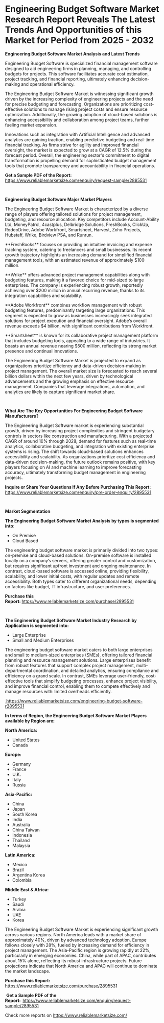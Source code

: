 <p><h1>Engineering Budget Software Market Research Report Reveals The Latest Trends And Opportunities of this Market for Period from 2025 - 2032</h1></p><p><strong>Engineering Budget Software Market Analysis and Latest Trends</strong></p>
<p><p>Engineering Budget Software is specialized financial management software designed to aid engineering firms in planning, managing, and controlling budgets for projects. This software facilitates accurate cost estimation, project tracking, and financial reporting, ultimately enhancing decision-making and operational efficiency. </p><p>The Engineering Budget Software Market is witnessing significant growth driven by the increasing complexity of engineering projects and the need for precise budgeting and forecasting. Organizations are prioritizing cost-effective solutions to manage rising project costs and ensure resource optimization. Additionally, the growing adoption of cloud-based solutions is enhancing accessibility and collaboration among project teams, further fueling market expansion. </p><p>Innovations such as integration with Artificial Intelligence and advanced analytics are gaining traction, enabling predictive budgeting and real-time financial tracking. As firms strive for agility and improved financial oversight, the market is expected to grow at a CAGR of 12.5% during the forecast period. Overall, the engineering sector's commitment to digital transformation is propelling demand for sophisticated budget management tools that promote transparency and accountability in financial operations.</p></p>
<p><strong>Get a Sample PDF of the Report:&nbsp;</strong> <a href="https://www.reliablemarketsize.com/enquiry/request-sample/2895531?utm_campaign=2773&utm_medium=2&utm_source=Github&utm_content=ia&utm_term=15032025&utm_id=engineering-budget-software">https://www.reliablemarketsize.com/enquiry/request-sample/2895531</a></p>
<p>&nbsp;</p>
<p><strong>Engineering Budget Software Major Market Players</strong></p>
<p><p>The Engineering Budget Software Market is characterized by a diverse range of players offering tailored solutions for project management, budgeting, and resource allocation. Key competitors include Account-Ability Ltd, MoneyPatrol, 4castplus, Delbridge Solutions, FreshBooks, ClickUp, RodeoDrive, Adobe Workfront, Smartsheet, Harvest, Zoho Projects, Hubstaff, Wrike, Birdview PSA, and Runrun.</p><p>**FreshBooks** focuses on providing an intuitive invoicing and expense tracking system, catering to freelancers and small businesses. Its recent growth trajectory highlights an increasing demand for simplified financial management tools, with an estimated revenue of approximately $100 million.</p><p>**Wrike** offers advanced project management capabilities along with budgeting features, making it a favored choice for mid-sized to large enterprises. The company is experiencing robust growth, reportedly achieving over $200 million in annual recurring revenue, thanks to its integration capabilities and scalability.</p><p>**Adobe Workfront** combines workflow management with robust budgeting features, predominantly targeting large organizations. This segment is expected to grow as businesses increasingly seek integrated solutions for project execution and financial oversight. Adobe’s overall revenue exceeds $4 billion, with significant contributions from Workfront.</p><p>**Smartsheet** is known for its collaborative project management platform that includes budgeting tools, appealing to a wide range of industries. It boasts an annual revenue nearing $500 million, reflecting its strong market presence and continual innovations.</p><p>The Engineering Budget Software Market is projected to expand as organizations prioritize efficiency and data-driven decision-making in project management. The overall market size is forecasted to reach several billion dollars within the next few years, driven by technological advancements and the growing emphasis on effective resource management. Companies that leverage integrations, automation, and analytics are likely to capture significant market share.</p></p>
<p>&nbsp;</p>
<p><strong>What Are The Key Opportunities For Engineering Budget Software Manufacturers?</strong></p>
<p><p>The Engineering Budget Software market is experiencing substantial growth, driven by increasing project complexities and stringent budgetary controls in sectors like construction and manufacturing. With a projected CAGR of around 10% through 2028, demand for features such as real-time analytics, collaborative budgeting, and integration with existing enterprise systems is rising. The shift towards cloud-based solutions enhances accessibility and scalability. As organizations prioritize cost efficiency and data-driven decision-making, the future outlook remains positive, with key players focusing on AI and machine learning to improve forecasting accuracy, ultimately transforming budget management in engineering projects.</p></p>
<p><strong>Inquire or Share Your Questions If Any Before Purchasing This Report:</strong> <a href="https://www.reliablemarketsize.com/enquiry/pre-order-enquiry/2895531?utm_campaign=2773&utm_medium=2&utm_source=Github&utm_content=ia&utm_term=15032025&utm_id=engineering-budget-software">https://www.reliablemarketsize.com/enquiry/pre-order-enquiry/2895531</a></p>
<p>&nbsp;</p>
<p><strong>Market Segmentation</strong></p>
<p><strong>The Engineering Budget Software Market Analysis by types is segmented into:</strong></p>
<p><ul><li>On Premise</li><li>Cloud Based</li></ul></p>
<p><p>The engineering budget software market is primarily divided into two types: on-premise and cloud-based solutions. On-premise software is installed locally on a company’s servers, offering greater control and customization, but requires significant upfront investment and ongoing maintenance. In contrast, cloud-based software is accessed online, providing flexibility, scalability, and lower initial costs, with regular updates and remote accessibility. Both types cater to different organizational needs, depending on factors like budget, IT infrastructure, and user preferences.</p></p>
<p><strong>Purchase this Report:&nbsp;</strong><a href="https://www.reliablemarketsize.com/purchase/2895531?utm_campaign=2773&utm_medium=2&utm_source=Github&utm_content=ia&utm_term=15032025&utm_id=engineering-budget-software">https://www.reliablemarketsize.com/purchase/2895531</a></p>
<p>&nbsp;</p>
<p><strong>The Engineering Budget Software Market Industry Research by Application is segmented into:</strong></p>
<p><ul><li>Large Enterprise</li><li>Small and Medium Enterprises</li></ul></p>
<p><p>The engineering budget software market caters to both large enterprises and small to medium-sized enterprises (SMEs), offering tailored financial planning and resource management solutions. Large enterprises benefit from robust features that support complex project management, multi-departmental coordination, and detailed analytics, ensuring compliance and efficiency on a grand scale. In contrast, SMEs leverage user-friendly, cost-effective tools that simplify budgeting processes, enhance project visibility, and improve financial control, enabling them to compete effectively and manage resources with limited overheads efficiently.</p></p>
<p><a href="https://www.reliablemarketsize.com/engineering-budget-software-r2895531?utm_campaign=2773&utm_medium=2&utm_source=Github&utm_content=ia&utm_term=15032025&utm_id=engineering-budget-software">&nbsp;https://www.reliablemarketsize.com/engineering-budget-software-r2895531</a></p>
<p><strong>In terms of Region, the Engineering Budget Software Market Players available by Region are:</strong></p>
<p>
    <p> <strong> North America: </strong>
        <ul>
            <li>United States</li>
            <li>Canada</li>
        </ul>
        </p> 
    <p> <strong> Europe: </strong>
        <ul>
            <li>Germany</li>
            <li>France</li>
            <li>U.K.</li>
            <li>Italy</li>
            <li>Russia</li>
        </ul>
        </p> 
    <p> <strong> Asia-Pacific: </strong>
        <ul>
            <li>China</li>
            <li>Japan</li>
            <li>South Korea</li>
            <li>India</li>
            <li>Australia</li>
            <li>China Taiwan</li>
            <li>Indonesia</li>
            <li>Thailand</li>
            <li>Malaysia</li>
        </ul>
        </p> 
    <p> <strong> Latin America: </strong>
        <ul>
            <li>Mexico</li>
            <li>Brazil</li>
            <li>Argentina Korea</li>
            <li>Colombia</li>
        </ul>
        </p> 
    <p> <strong> Middle East & Africa: </strong>
        <ul>
            <li>Turkey</li>
            <li>Saudi</li>
            <li>Arabia</li>
            <li>UAE</li>
            <li>Korea</li>
        </ul>
    </p>
    </p>
<p><p>The Engineering Budget Software Market is experiencing significant growth across various regions. North America leads with a market share of approximately 40%, driven by advanced technology adoption. Europe follows closely with 28%, fueled by increasing demand for efficiency in project management. The Asia-Pacific region is growing rapidly at 22%, particularly in emerging economies. China, while part of APAC, contributes about 15% alone, reflecting its robust infrastructure projects. Future projections indicate that North America and APAC will continue to dominate the market landscape.</p></p>
<p><strong>Purchase this Report: </strong><a href="https://www.reliablemarketsize.com/purchase/2895531?utm_campaign=2773&utm_medium=2&utm_source=Github&utm_content=ia&utm_term=15032025&utm_id=engineering-budget-software">https://www.reliablemarketsize.com/purchase/2895531</a></p>
<p>&nbsp;<strong>Get a Sample PDF of the Report:&nbsp;&nbsp;</strong><a href="https://www.reliablemarketsize.com/enquiry/request-sample/2895531?utm_campaign=2773&utm_medium=2&utm_source=Github&utm_content=ia&utm_term=15032025&utm_id=engineering-budget-software">https://www.reliablemarketsize.com/enquiry/request-sample/2895531</a></p>
<p><strong></strong></p>
<p>Check more reports on <a href="https://www.reliablemarketsize.com/?utm_campaign=2773&utm_medium=2&utm_source=Github&utm_content=ia&utm_term=15032025&utm_id=engineering-budget-software">https://www.reliablemarketsize.com/</a></p>